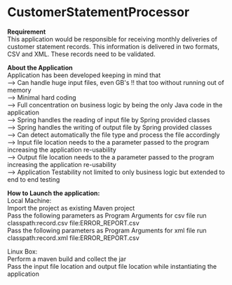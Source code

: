 # CustomerStatementProcessor

<b>Requirement</b><br/>
This application would be responsible for receiving monthly deliveries of customer statement records. This information is delivered in two formats, CSV and XML. These records need to be validated.<br/>

<b>About the Application</b><br/>
Application has been developed keeping in mind that 
 <br/> --> Can handle huge input files, even GB's !! that too without running out of memory
 <br/> --> Minimal hard coding
 <br/> --> Full concentration on business logic by being the only Java code in the application
 <br/> --> Spring handles the reading of input file by Spring provided classes
 <br/> --> Spring handles the writing of output file by Spring provided classes
 <br/> --> Can detect automatically the file type and process the file accordingly
 <br/> --> Input file location needs to the a parameter passed to the program increasing the application re-usability
 <br/> --> Output file location needs to the a parameter passed to the program increasing the application re-usability
 <br/> --> Application Testability not limited to only business logic but extended to end to end testing
 
 <b>How to Launch the application:</b><br/>
  Local Machine:
  <br/> Import the project as existing Maven project
  <br/> Pass the following parameters as Program Arguments for csv file run
  		classpath:record.csv file:ERROR_REPORT.csv
  <br/> Pass the following parameters as Program Arguments for xml file run
  		classpath:record.xml file:ERROR_REPORT.csv
  		
  Linux Box:
  <br/> Perform a maven build and collect the jar
  <br/> Pass the input file location and output file location while instantiating the application 
  
  
  
  